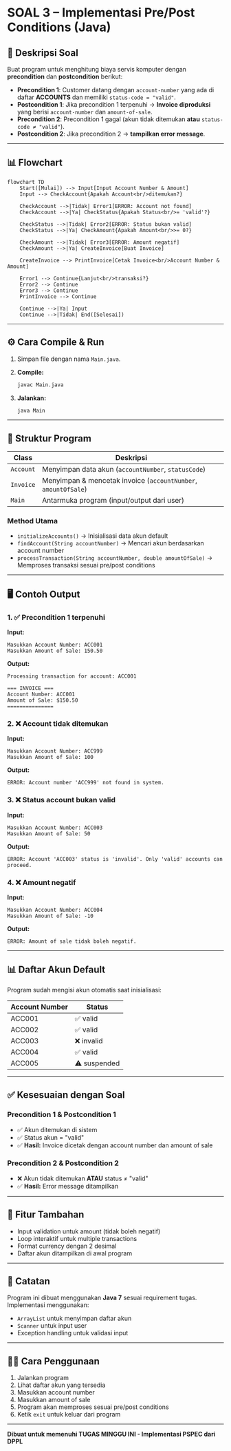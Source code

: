 # SOAL 3 – Implementasi Pre/Post Conditions (Java)

## 📌 Deskripsi Soal

Buat program untuk menghitung biaya servis komputer dengan **precondition** dan **postcondition** berikut:

- **Precondition 1**: Customer datang dengan `account-number` yang ada di daftar **ACCOUNTS** dan memiliki `status-code = "valid"`.
- **Postcondition 1**: Jika precondition 1 terpenuhi → **Invoice diproduksi** yang berisi `account-number` dan `amount-of-sale`.
- **Precondition 2**: Precondition 1 gagal (akun tidak ditemukan **atau** `status-code ≠ "valid"`).
- **Postcondition 2**: Jika precondition 2 → **tampilkan error message**.

---

## 📊 Flowchart

```mermaid
flowchart TD
    Start([Mulai]) --> Input[Input Account Number & Amount]
    Input --> CheckAccount{Apakah Account<br/>ditemukan?}
    
    CheckAccount -->|Tidak| Error1[ERROR: Account not found]
    CheckAccount -->|Ya| CheckStatus{Apakah Status<br/>= 'valid'?}
    
    CheckStatus -->|Tidak| Error2[ERROR: Status bukan valid]
    CheckStatus -->|Ya| CheckAmount{Apakah Amount<br/>>= 0?}
    
    CheckAmount -->|Tidak| Error3[ERROR: Amount negatif]
    CheckAmount -->|Ya| CreateInvoice[Buat Invoice]
    
    CreateInvoice --> PrintInvoice[Cetak Invoice<br/>Account Number & Amount]
    
    Error1 --> Continue{Lanjut<br/>transaksi?}
    Error2 --> Continue
    Error3 --> Continue
    PrintInvoice --> Continue
    
    Continue -->|Ya| Input
    Continue -->|Tidak| End([Selesai])
```

---

## ⚙️ Cara Compile & Run

1. Simpan file dengan nama `Main.java`.

2. **Compile:**
   ```bash
   javac Main.java
   ```

3. **Jalankan:**
   ```bash
   java Main
   ```

---

## 📖 Struktur Program

| Class | Deskripsi |
|-------|-----------|
| `Account` | Menyimpan data akun (`accountNumber`, `statusCode`) |
| `Invoice` | Menyimpan & mencetak invoice (`accountNumber`, `amountOfSale`) |
| `Main` | Antarmuka program (input/output dari user) |

### Method Utama

- `initializeAccounts()` → Inisialisasi data akun default
- `findAccount(String accountNumber)` → Mencari akun berdasarkan account number
- `processTransaction(String accountNumber, double amountOfSale)` → Memproses transaksi sesuai pre/post conditions

---

## 🖥️ Contoh Output

### 1. ✅ Precondition 1 terpenuhi

**Input:**
```
Masukkan Account Number: ACC001
Masukkan Amount of Sale: 150.50
```

**Output:**
```
Processing transaction for account: ACC001

=== INVOICE ===
Account Number: ACC001
Amount of Sale: $150.50
===============
```

### 2. ❌ Account tidak ditemukan

**Input:**
```
Masukkan Account Number: ACC999
Masukkan Amount of Sale: 100
```

**Output:**
```
ERROR: Account number 'ACC999' not found in system.
```

### 3. ❌ Status account bukan valid

**Input:**
```
Masukkan Account Number: ACC003
Masukkan Amount of Sale: 50
```

**Output:**
```
ERROR: Account 'ACC003' status is 'invalid'. Only 'valid' accounts can proceed.
```

### 4. ❌ Amount negatif

**Input:**
```
Masukkan Account Number: ACC004
Masukkan Amount of Sale: -10
```

**Output:**
```
ERROR: Amount of sale tidak boleh negatif.
```

---

## 📊 Daftar Akun Default

Program sudah mengisi akun otomatis saat inisialisasi:

| Account Number | Status |
|---------------|--------|
| ACC001 | ✅ valid |
| ACC002 | ✅ valid |
| ACC003 | ❌ invalid |
| ACC004 | ✅ valid |
| ACC005 | ⚠️ suspended |

---

## ✅ Kesesuaian dengan Soal

### Precondition 1 & Postcondition 1
- ✅ Akun ditemukan di sistem
- ✅ Status akun = "valid"
- ✅ **Hasil:** Invoice dicetak dengan account number dan amount of sale

### Precondition 2 & Postcondition 2
- ❌ Akun tidak ditemukan **ATAU** status ≠ "valid"
- ✅ **Hasil:** Error message ditampilkan

---

## 🎯 Fitur Tambahan

- Input validation untuk amount (tidak boleh negatif)
- Loop interaktif untuk multiple transactions
- Format currency dengan 2 desimal
- Daftar akun ditampilkan di awal program

---

## 📝 Catatan

Program ini dibuat menggunakan **Java 7** sesuai requirement tugas. Implementasi menggunakan:
- `ArrayList` untuk menyimpan daftar akun
- `Scanner` untuk input user
- Exception handling untuk validasi input

---

## 👨‍💻 Cara Penggunaan

1. Jalankan program
2. Lihat daftar akun yang tersedia
3. Masukkan account number
4. Masukkan amount of sale
5. Program akan memproses sesuai pre/post conditions
6. Ketik `exit` untuk keluar dari program

---

**Dibuat untuk memenuhi TUGAS MINGGU INI - Implementasi PSPEC dari DPPL**
